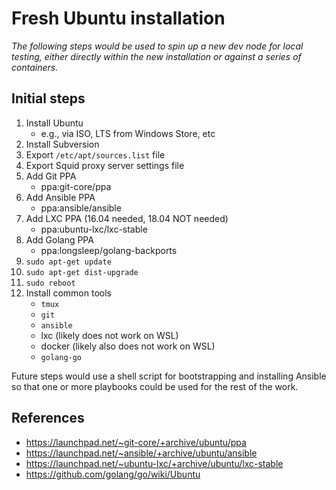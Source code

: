 # Fresh Ubuntu installation

*The following steps would be used to spin up a new dev node for local testing,
either directly within the new installation or against a series of containers.*

## Initial steps

1. Install Ubuntu
    - e.g., via ISO, LTS from Windows Store, etc
1. Install Subversion
1. Export `/etc/apt/sources.list` file
1. Export Squid proxy server settings file
1. Add Git PPA
    - ppa:git-core/ppa
1. Add Ansible PPA
    - ppa:ansible/ansible
1. Add LXC PPA (16.04 needed, 18.04 NOT needed)
    - ppa:ubuntu-lxc/lxc-stable
1. Add Golang PPA
    - ppa:longsleep/golang-backports
1. `sudo apt-get update`
1. `sudo apt-get dist-upgrade`
1. `sudo reboot`
1. Install common tools
    - `tmux`
    - `git`
    - `ansible`
    - lxc (likely does not work on WSL)
    - docker (likely also does not work on WSL)
    - `golang-go`

Future steps would use a shell script for bootstrapping and installing Ansible
so that one or more playbooks could be used for the rest of the work.

## References

- <https://launchpad.net/~git-core/+archive/ubuntu/ppa>
- <https://launchpad.net/~ansible/+archive/ubuntu/ansible>
- <https://launchpad.net/~ubuntu-lxc/+archive/ubuntu/lxc-stable>
- <https://github.com/golang/go/wiki/Ubuntu>
